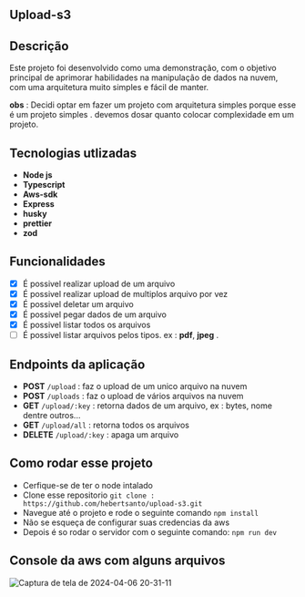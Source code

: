 ## Upload-s3

## Descrição

 Este projeto foi desenvolvido como uma demonstração, com o objetivo principal de aprimorar habilidades na manipulação de dados na nuvem,
 com uma arquitetura muito simples e fácil de manter.

 **obs** : Decidi optar em fazer um projeto com arquitetura simples porque esse é um projeto simples .
 devemos dosar quanto colocar complexidade em um projeto.
 
## **Tecnologias utlizadas**

- **Node js**
- **Typescript**
- **Aws-sdk**
- **Express**
- **husky**
- **prettier**
- **zod**

## **Funcionalidades**

- [x] É possivel realizar upload de um arquivo
- [x] É possivel realizar upload de multiplos arquivo por vez
- [x] É possivel deletar um arquivo
- [x] É possivel pegar dados de um arquivo
- [x] É possivel listar todos os arquivos
- [ ] É possivel listar arquivos pelos tipos. ex : **pdf**, **jpeg** .

## **Endpoints da aplicação**

- **POST** `/upload` : faz o upload de um unico arquivo na nuvem
- **POST** `/uploads` : faz o upload de vários arquivos na nuvem
- **GET** `/upload/:key` : retorna dados de um arquivo, ex : bytes, nome dentre outros...
- **GET** `/upload/all` : retorna todos os arquivos
- **DELETE** `/upload/:key` : apaga um arquivo


## Como rodar esse projeto 

- Cerfique-se de ter o node intalado
- Clone esse repositorio `git clone : https://github.com/hebertsanto/upload-s3.git`
- Navegue até o projeto e rode o seguinte comando `npm install`
- Não se esqueça de configurar suas credencias da aws
- Depois é so rodar o servidor com o seguinte comando: `npm run dev`


## Console da aws com alguns arquivos

![Captura de tela de 2024-04-06 20-31-11](https://github.com/hebertsanto/upload-s3/assets/108555424/a3a31951-33d3-4955-8458-62c30c4ad5d4)


 
 

